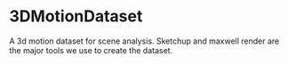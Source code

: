 3DMotionDataset
===============

A 3d motion dataset for scene analysis. Sketchup and maxwell render are the major tools we use to create the dataset.



